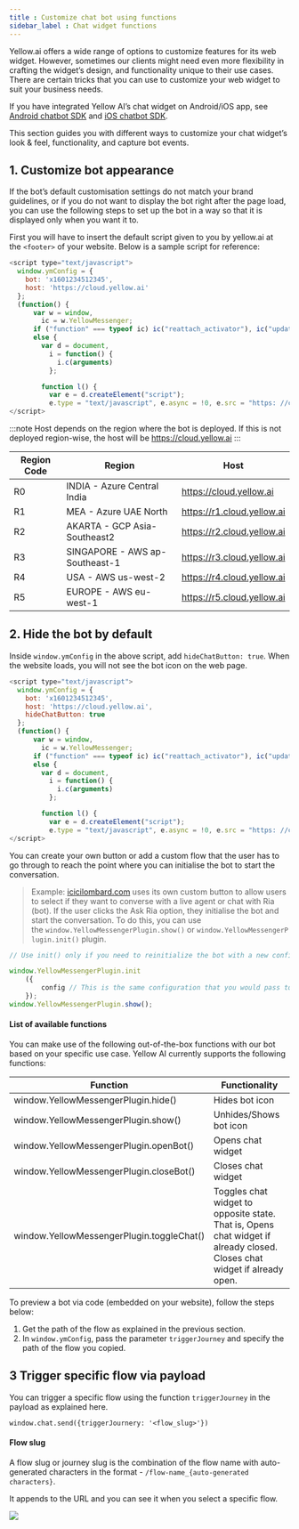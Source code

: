 ```yaml
---
title : Customize chat bot using functions
sidebar_label : Chat widget functions
---
```


Yellow.ai offers a wide range of options to customize features for its web widget. However, sometimes our clients might need even more flexibility in crafting the widget’s design, and functionality unique to their use cases. There are certain tricks that you can use to customize your web widget to suit your business needs.

If you have integrated Yellow AI’s chat widget on Android/iOS app, see [Android chatbot SDK](https://docs.yellow.ai/docs/platform_concepts/mobile/chatbot/android) and [iOS chatbot SDK](https://docs.yellow.ai/docs/platform_concepts/mobile/chatbot/ios).

This section guides you with different ways to customize your chat widget’s look & feel,  functionality, and capture bot events.


## 1. Customize bot appearance

If the bot’s default customisation settings do not match your brand guidelines, or if you do not want to display the bot right after the page load, you can use the following steps to set up the bot in a way so that it is displayed only when you want it to.

First you will have to insert the default script given to you by yellow.ai at the `<footer>` of your website. Below is a sample script for reference:

```js
<script type="text/javascript">
  window.ymConfig = {
    bot: 'x1601234512345',
    host: 'https://cloud.yellow.ai'
  };
  (function() {
      var w = window,
        ic = w.YellowMessenger;
      if ("function" === typeof ic) ic("reattach_activator"), ic("update", ymConfig);
      else {
        var d = document,
          i = function() {
            i.c(arguments)
          };

        function l() {
          var e = d.createElement("script");
          e.type = "text/javascript", e.async = !0, e.src = "https: //cdn.yellowmessenger.com/plugin/widget-v2/latest/dist/main.min.js>";var t=d.getElementsByTagName("script")[0];t.parentNode.insertBefore(e,t)}i.q=[],i.c=function(e){i.q.push(e)},w.YellowMessenger=i,w.attachEvent?w.attachEvent("onload",l):w.addEventListener("load",l,!1)}})(); 
</script>
```

:::note
Host depends on the region where the bot is deployed. If this is not deployed region-wise, the host will be https://cloud.yellow.ai
:::


| Region Code | Region | Host |
| --- | --- | --- |
| R0 | INDIA - Azure Central India | https://cloud.yellow.ai |
| R1 | MEA - Azure UAE North | https://r1.cloud.yellow.ai |
| R2 | AKARTA - GCP Asia-Southeast2 | https://r2.cloud.yellow.ai |
| R3 | SINGAPORE - AWS ap-Southeast-1 | https://r3.cloud.yellow.ai |
| R4 | USA - AWS us-west-2 | https://r4.cloud.yellow.ai |
| R5 | EUROPE - AWS eu-west-1 | https://r5.cloud.yellow.ai |



## 2. Hide the bot by default

Inside `window.ymConfig` in the above script, add `hideChatButton: true`. When the website loads, you will not see the bot icon on the web page.

```js
<script type="text/javascript">
  window.ymConfig = {
    bot: 'x1601234512345',
    host: 'https://cloud.yellow.ai',
    hideChatButton: true
  };
  (function() {
      var w = window,
        ic = w.YellowMessenger;
      if ("function" === typeof ic) ic("reattach_activator"), ic("update", ymConfig);
      else {
        var d = document,
          i = function() {
            i.c(arguments)
          };

        function l() {
          var e = d.createElement("script");
          e.type = "text/javascript", e.async = !0, e.src = "https: //cdn.yellowmessenger.com/plugin/widget-v2/latest/dist/main.min.js>";var t=d.getElementsByTagName("script")[0];t.parentNode.insertBefore(e,t)}i.q=[],i.c=function(e){i.q.push(e)},w.YellowMessenger=i,w.attachEvent?w.attachEvent("onload",l):w.addEventListener("load",l,!1)}})(); 
</script>
```


You can create your own button or add a custom flow that the user has to go through to reach the point where you can initialise the bot to start the conversation. 

> Example: [icicilombard.com](http://icicilombard.com/) uses its own custom button to allow users to select if they want to converse with a live agent or chat with Ria (bot). If the user clicks the Ask Ria option, they initialise the bot and start the conversation. To do this, you can use the `window.YellowMessengerPlugin.show()` or `window.YellowMessengerPlugin.init()` plugin.

```js
// Use init() only if you need to reinitialize the bot with a new config, like user token and other params. If you don't need to reinitialize the bot with any new parameters, you can directly use the show() method.

window.YellowMessengerPlugin.init
	({
		config // This is the same configuration that you would pass to the window.ymConfig object.
	});
window.YellowMessengerPlugin.show();
```


#### List of available functions

You can make use of the following out-of-the-box functions with our bot based on your specific use case. Yellow AI currently supports the following functions:

| Function | Functionality |
| --- | --- |
| window.YellowMessengerPlugin.hide() | Hides bot icon |
| window.YellowMessengerPlugin.show() | Unhides/Shows bot icon |
| window.YellowMessengerPlugin.openBot() | Opens chat widget |
| window.YellowMessengerPlugin.closeBot() | Closes chat widget |
| window.YellowMessengerPlugin.toggleChat() | Toggles chat widget to opposite state. That is, Opens chat widget if already closed. Closes chat widget if already open. |


To preview a bot via code (embedded on your website), follow the steps below:

1. Get the path of the flow as explained in the previous section.
2. In `window.ymConfig`, pass the parameter `triggerJourney` and specify the path of the flow you copied.



## 3 Trigger specific flow via payload

You can trigger a specific flow using the function `triggerJourney` in the payload as explained here.



```
window.chat.send({triggerJournery: '<flow_slug>'})
```

#### Flow slug

A flow slug or journey slug is the combination of the flow name with auto-generated characters in the format -  `/flow-name_{auto-generated characters}`.

It appends to the URL and you can see it when you select a specific flow.

   ![](https://i.imgur.com/e8MjGPV.png)
